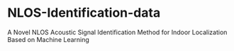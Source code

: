 # NLOS-Identification-data
A Novel NLOS Acoustic Signal Identification Method for Indoor Localization Based on Machine Learning
